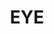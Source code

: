 ---
title: "EYE"
summary: "Eye to Eye are a duo formed by American singer Deborah Berg and British pianist Julian Marshall ."
image: "eye.jpg"
apple_music_artist_url: "https://music.apple.com/gb/artist/beady-eye/388545555"
wikipedia_url: "https://en.wikipedia.org/wiki/Eye_to_Eye_(band)"
---